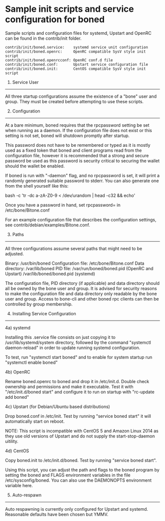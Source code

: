 Sample init scripts and service configuration for boned
==========================================================

Sample scripts and configuration files for systemd, Upstart and OpenRC
can be found in the contrib/init folder.

    contrib/init/boned.service:    systemd service unit configuration
    contrib/init/boned.openrc:     OpenRC compatible SysV style init script
    contrib/init/boned.openrcconf: OpenRC conf.d file
    contrib/init/boned.conf:       Upstart service configuration file
    contrib/init/boned.init:       CentOS compatible SysV style init script

1. Service User
---------------------------------

All three startup configurations assume the existence of a "bone" user
and group.  They must be created before attempting to use these scripts.

2. Configuration
---------------------------------

At a bare minimum, boned requires that the rpcpassword setting be set
when running as a daemon.  If the configuration file does not exist or this
setting is not set, boned will shutdown promptly after startup.

This password does not have to be remembered or typed as it is mostly used
as a fixed token that boned and client programs read from the configuration
file, however it is recommended that a strong and secure password be used
as this password is security critical to securing the wallet should the
wallet be enabled.

If boned is run with "-daemon" flag, and no rpcpassword is set, it will
print a randomly generated suitable password to stderr.  You can also
generate one from the shell yourself like this:

bash -c 'tr -dc a-zA-Z0-9 < /dev/urandom | head -c32 && echo'

Once you have a password in hand, set rpcpassword= in /etc/bone/Bitone.conf

For an example configuration file that describes the configuration settings,
see contrib/debian/examples/Bitone.conf.

3. Paths
---------------------------------

All three configurations assume several paths that might need to be adjusted.

Binary:              /usr/bin/boned
Configuration file:  /etc/bone/Bitone.conf
Data directory:      /var/lib/boned
PID file:            /var/run/boned/boned.pid (OpenRC and Upstart)
                     /var/lib/boned/boned.pid (systemd)

The configuration file, PID directory (if applicable) and data directory
should all be owned by the bone user and group.  It is advised for security
reasons to make the configuration file and data directory only readable by the
bone user and group.  Access to bone-cli and other boned rpc clients
can then be controlled by group membership.

4. Installing Service Configuration
-----------------------------------

4a) systemd

Installing this .service file consists on just copying it to
/usr/lib/systemd/system directory, followed by the command
"systemctl daemon-reload" in order to update running systemd configuration.

To test, run "systemctl start boned" and to enable for system startup run
"systemctl enable boned"

4b) OpenRC

Rename boned.openrc to boned and drop it in /etc/init.d.  Double
check ownership and permissions and make it executable.  Test it with
"/etc/init.d/boned start" and configure it to run on startup with
"rc-update add boned"

4c) Upstart (for Debian/Ubuntu based distributions)

Drop boned.conf in /etc/init.  Test by running "service boned start"
it will automatically start on reboot.

NOTE: This script is incompatible with CentOS 5 and Amazon Linux 2014 as they
use old versions of Upstart and do not supply the start-stop-daemon uitility.

4d) CentOS

Copy boned.init to /etc/init.d/boned. Test by running "service boned start".

Using this script, you can adjust the path and flags to the boned program by
setting the boned and FLAGS environment variables in the file
/etc/sysconfig/boned. You can also use the DAEMONOPTS environment variable here.

5. Auto-respawn
-----------------------------------

Auto respawning is currently only configured for Upstart and systemd.
Reasonable defaults have been chosen but YMMV.
